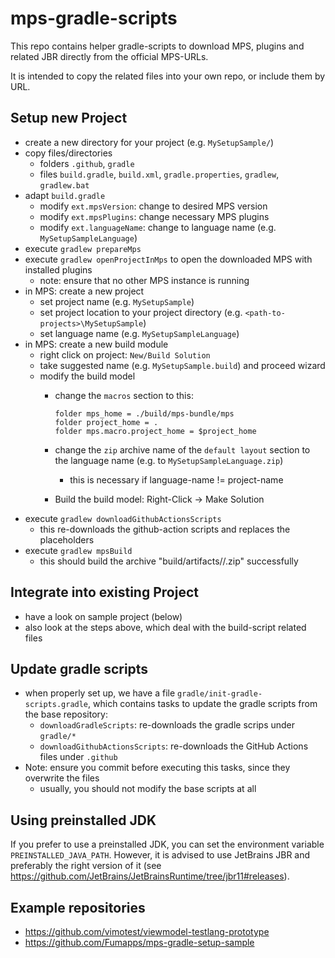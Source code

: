 # mps-gradle-scripts

This repo contains helper gradle-scripts to download MPS, plugins and related JBR directly from the official MPS-URLs.

It is intended to copy the related files into your own repo, or include them by URL.

## Setup new Project

* create a new directory for your project (e.g. `MySetupSample/`)
* copy files/directories
  - folders `.github`, `gradle`
  - files `build.gradle`, `build.xml`, `gradle.properties`, `gradlew`, `gradlew.bat`
* adapt `build.gradle`
  - modify `ext.mpsVersion`: change to desired MPS version
  - modify `ext.mpsPlugins`: change necessary MPS plugins
  - modify `ext.languageName`: change to language name (e.g. `MySetupSampleLanguage`)
* execute `gradlew prepareMps`
* execute `gradlew openProjectInMps` to open the downloaded MPS with installed plugins
  - note: ensure that no other MPS instance is running
* in MPS: create a new project
  - set project name (e.g. `MySetupSample`)
  - set project location to your project directory (e.g. `<path-to-projects>\MySetupSample`)
  - set language name (e.g. `MySetupSampleLanguage`)
* in MPS: create a new build module
  - right click on project: `New/Build Solution`
  - take suggested name (e.g. `MySetupSample.build`) and proceed wizard
  - modify the build model
    * change the `macros` section to this:

      ```
      folder mps_home = ./build/mps-bundle/mps 
      folder project_home = . 
      folder mps.macro.project_home = $project_home
      ```
    * change the `zip` archive name of the `default layout` section to the language name (e.g. to `MySetupSampleLanguage.zip`)
      - this is necessary if language-name != project-name
    * Build the build model: Right-Click -> Make Solution
* execute `gradlew downloadGithubActionsScripts`
  - this re-downloads the github-action scripts and replaces the placeholders
* execute `gradlew mpsBuild`
  - this should build the archive "build/artifacts/<projectName>/<projectName>.zip" successfully

## Integrate into existing Project

* have a look on sample project (below)
* also look at the steps above, which deal with the build-script related files

## Update gradle scripts

* when properly set up, we have a file `gradle/init-gradle-scripts.gradle`, which contains tasks to update the gradle scripts from the base repository:
  - `downloadGradleScripts`: re-downloads the gradle scrips under `gradle/*`
  - `downloadGithubActionsScripts`: re-downloads the GitHub Actions files under `.github`
* Note: ensure you commit before executing this tasks, since they overwrite the files
  - usually, you should not modify the base scripts at all

## Using preinstalled JDK

If you prefer to use a preinstalled JDK, you can set the environment variable `PREINSTALLED_JAVA_PATH`.
However, it is advised to use JetBrains JBR and preferably the right version of it (see <https://github.com/JetBrains/JetBrainsRuntime/tree/jbr11#releases>).

## Example repositories

* https://github.com/vimotest/viewmodel-testlang-prototype
* https://github.com/Fumapps/mps-gradle-setup-sample
